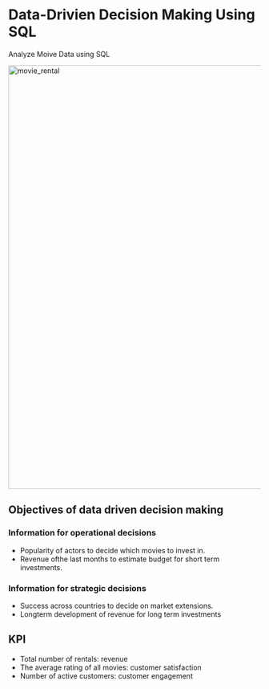 # Data-Drivien Decision Making Using SQL

Analyze Moive Data using SQL

<img width="844" alt="movie_rental" src="https://user-images.githubusercontent.com/50973416/59895563-ffeb0480-941f-11e9-9709-6a8f1a45251c.png">

## Objectives of data driven decision making
### Information for operational decisions
- Popularity of actors to decide which movies to invest in.
- Revenue ofthe last months to estimate budget for short term investments.

### Information for strategic decisions
- Success across countries to decide on market extensions.
- Longterm development of revenue for long term investments

## KPI

- Total number of rentals: revenue
- The average rating of all movies: customer satisfaction
- Number of active customers: customer engagement
